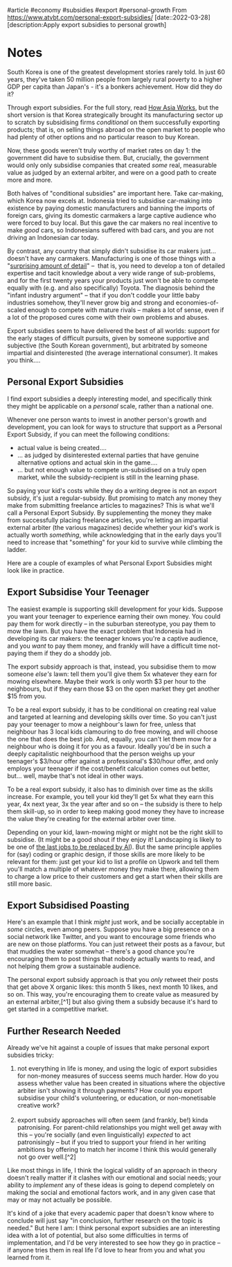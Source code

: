#article #economy #subsidies #export #personal-growth
From https://www.atvbt.com/personal-export-subsidies/
[date::2022-03-28]
[description:Apply export subsidies to personal growth]

# Notes

South Korea is one of the greatest development stories rarely told. In just 60 years, they've taken 50 million people from largely rural poverty to a higher GDP per capita than Japan's - it's a bonkers achievement. How did they do it?

Through export subsidies. For the full story, read [How Asia Works](https://www.amazon.com/gp/product/B00BQWPRRW/), but the short version is that Korea strategically brought its manufacturing sector up to scratch by subsidising firms _conditional_ on them successfully exporting products; that is, on selling things abroad on the open market to people who had plenty of other options and no particular reason to buy Korean.

Now, these goods weren't truly worthy of market rates on day 1: the government did have to subsidise them. But, crucially, the government would only only subsidise companies that created _some_ real, measurable value as judged by an external arbiter, and were on a good path to create more and more.

Both halves of "conditional subsidies" are important here. Take car-making, which Korea now excels at. Indonesia tried to subsidise car-making into existence by paying domestic manufacturers and banning the imports of foreign cars, giving its domestic carmakers a large captive audience who were forced to buy local. But this gave the car makers no real incentive to make _good_ cars, so Indonesians suffered with bad cars, and you are not driving an Indonesian car today.

By contrast, any country that simply didn't subsidise its car makers just... doesn't have any carmakers. Manufacturing is one of those things with a "[surprising amount of detail](http://johnsalvatier.org/blog/2017/reality-has-a-surprising-amount-of-detail)" –  that is, you need to develop a ton of detailed expertise and tacit knowledge about a very wide range of sub-problems, and for the first twenty years your products just won't be able to compete equally with (e.g. and also specifically) Toyota. The diagnosis behind the "infant industry argument" – that if you don't coddle your little baby industries somehow, they'll never grow big and strong and economies-of-scaled enough to compete with mature rivals – makes a lot of sense, even if a lot of the proposed cures come with their own problems and abuses.

Export subsidies seem to have delivered the best of all worlds: support for the early stages of difficult pursuits, given by someone supportive and subjective (the South Korean government), but arbitrated by someone impartial and disinterested (the average international consumer). It makes you think....

## Personal Export Subsidies

I find export subsidies a deeply interesting model, and specifically think they might be applicable on a _personal_ scale, rather than a national one.

Whenever one person wants to invest in another person's growth and development, you can look for ways to structure that support as a Personal Export Subsidy, if you can meet the following conditions:

-   actual value is being created....
-   ... as judged by disinterested external parties that have genuine alternative options and actual skin in the game....
-   ... but not enough value to compete un-subsidised on a truly open market, while the subsidy-recipient is still in the learning phase.

So paying your kid's costs while they do a writing degree is not an export subsidy, it's just a regular-subsidy. But promising to match any money they make from submitting freelance articles to magazines? This is what we'll call a Personal Export Subsidy. By supplementing the money they make from successfully placing freelance articles, you're letting an impartial external arbiter (the various magazines) decide whether your kid's work is actually worth _something_, while acknowledging that in the early days you'll need to increase that "something" for your kid to survive while climbing the ladder.

Here are a couple of examples of what Personal Export Subsidies might look like in practice.

## Export Subsidise Your Teenager

The easiest example is supporting skill development for your kids. Suppose you want your teenager to experience earning their own money. You could pay them for work directly – in the suburban stereotype, you pay them to mow the lawn. But you have the exact problem that Indonesia had in developing its car makers: the teenager knows you're a captive audience, and you _want_ to pay them money, and frankly will have a difficult time not-paying them if they do a shoddy job.

The export subsidy approach is that, instead, you subsidise them to mow someone _else's_ lawn: tell them you'll give them 5x whatever they earn for mowing elsewhere. Maybe their work is only worth $3 per hour to the neighbours, but if they earn those $3 on the open market they get another $15 from you.

To be a real export subsidy, it has to be conditional on creating real value and targeted at learning and developing skills over time. So you can't just pay your teenager to mow a neighbour's lawn for free, unless that neighbour has 3 local kids clamouring to do free mowing, and will choose the one that does the best job. And, equally, you can't let them mow for a neighbour who is doing it for you as a favour. Ideally you'd be in such a deeply capitalistic neighbourhood that the person weighs up your teenager's $3/hour offer against a professional's $30/hour offer, and only employs your teenager if the cost/benefit calculation comes out better, but... well, maybe that's not ideal in other ways.

To be a real export subsidy, it also has to diminish over time as the skills increase. For example, you tell your kid they'll get 5x what they earn this year, 4x next year, 3x the year after and so on – the subsidy is there to help them skill-up, so in order to keep making good money they have to increase the value they're creating for the external arbiter over time.

Depending on your kid, lawn-mowing might or might not be the right skill to subsidise. (It might be a good shout if they enjoy it! Landscaping is likely to be one of [the last jobs to be replaced by AI](https://www.amazon.com/Business-Big-Data-Create-Lasting/dp/0995529582)). But the same principle applies for (say) coding or graphic design, if those skills are more likely to be relevant for them: just get your kid to list a profile on Upwork and tell them you'll match a multiple of whatever money they make there, allowing them to charge a low price to their customers and get a start when their skills are still more basic.

## Export Subsidised Poasting

Here's an example that I think _might_ just work, and be socially acceptable in _some_ circles, even among peers. Suppose you have a big presence on a social network like Twitter, and you want to encourage some friends who are new on those platforms. You can just retweet their posts as a favour, but that muddies the water somewhat – there's a good chance you're encouraging them to post things that nobody actually wants to read, and not helping them grow a sustainable audience.

The personal export subsidy approach is that you _only_ retweet their posts that get above X organic likes: this month 5 likes, next month 10 likes, and so on. This way, you're encouraging them to create value as measured by an external arbiter,\[^1\] but also giving them a subsidy because it's hard to get started in a competitive market.

## Further Research Needed

Already we've hit against a couple of issues that make personal export subsidies tricky:

1) not everything in life is money, and using the logic of export subsidies for non-money measures of success seems much harder. How do you assess whether value has been created in situations where the objective arbiter isn't showing it through payments? How could you export subsidise your child's volunteering, or education, or non-monetisable creative work?  
   
2) export subsidy approaches will often seem (and frankly, be!) kinda patronising. For parent-child relationships you might well get away with this – you're socially (and even linguistically) _expected_ to act patronisingly – but if you tried to support your friend in her writing ambitions by offering to match her income I think this would generally not go over well.\[^2\]

Like most things in life, I think the logical validity of an approach in theory doesn't really matter if it clashes with our emotional and social needs; your ability to _implement_ any of these ideas is going to depend completely on making the social and emotional factors work, and in any given case that may or may not actually be possible.

It's kind of a joke that every academic paper that doesn't know where to conclude will just say "in conclusion, further research on the topic is needed." But here I am: I think personal export subsidies are an interesting idea with a lot of potential, but also some difficulties in terms of implementation, and I'd be very interested to see how they go in practice – if anyone tries them in real life I'd love to hear from you and what you learned from it.